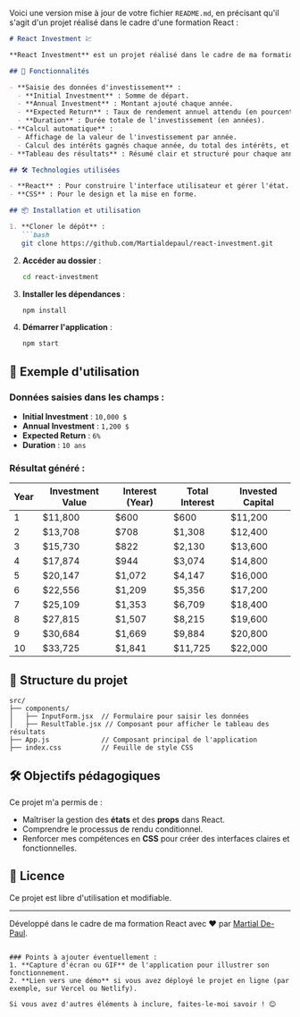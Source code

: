 Voici une version mise à jour de votre fichier `README.md`, en précisant qu'il s'agit d'un projet réalisé dans le cadre d'une formation React :

```markdown
# React Investment 💹

**React Investment** est un projet réalisé dans le cadre de ma formation en React. Il s'agit d'une application qui simule la croissance d'un investissement basé sur des données saisies par l'utilisateur, avec un tableau détaillé des résultats.

## 🚀 Fonctionnalités

- **Saisie des données d'investissement** :
  - **Initial Investment** : Somme de départ.
  - **Annual Investment** : Montant ajouté chaque année.
  - **Expected Return** : Taux de rendement annuel attendu (en pourcentage).
  - **Duration** : Durée totale de l'investissement (en années).
- **Calcul automatique** :
  - Affichage de la valeur de l'investissement par année.
  - Calcul des intérêts gagnés chaque année, du total des intérêts, et du capital investi.
- **Tableau des résultats** : Résumé clair et structuré pour chaque année.

## 🛠️ Technologies utilisées

- **React** : Pour construire l'interface utilisateur et gérer l'état.
- **CSS** : Pour le design et la mise en forme.

## 📦 Installation et utilisation

1. **Cloner le dépôt** :
   ```bash
   git clone https://github.com/Martialdepaul/react-investment.git
   ```
2. **Accéder au dossier** :
   ```bash
   cd react-investment
   ```
3. **Installer les dépendances** :
   ```bash
   npm install
   ```
4. **Démarrer l'application** :
   ```bash
   npm start
   ```

## 🎯 Exemple d'utilisation

### Données saisies dans les champs :
- **Initial Investment** : `10,000 $`
- **Annual Investment** : `1,200 $`
- **Expected Return** : `6%`
- **Duration** : `10 ans`

### Résultat généré :
| Year | Investment Value | Interest (Year) | Total Interest | Invested Capital |
|------|------------------|-----------------|----------------|------------------|
| 1    | $11,800          | $600           | $600           | $11,200          |
| 2    | $13,708          | $708           | $1,308         | $12,400          |
| 3    | $15,730          | $822           | $2,130         | $13,600          |
| 4    | $17,874          | $944           | $3,074         | $14,800          |
| 5    | $20,147          | $1,072         | $4,147         | $16,000          |
| 6    | $22,556          | $1,209         | $5,356         | $17,200          |
| 7    | $25,109          | $1,353         | $6,709         | $18,400          |
| 8    | $27,815          | $1,507         | $8,215         | $19,600          |
| 9    | $30,684          | $1,669         | $9,884         | $20,800          |
| 10   | $33,725          | $1,841         | $11,725        | $22,000          |

## 📂 Structure du projet

```plaintext
src/
├── components/
│   ├── InputForm.jsx  // Formulaire pour saisir les données
│   ├── ResultTable.jsx // Composant pour afficher le tableau des résultats
├── App.js             // Composant principal de l'application
├── index.css          // Feuille de style CSS
```

## 🛠️ Objectifs pédagogiques

Ce projet m'a permis de :
- Maîtriser la gestion des **états** et des **props** dans React.
- Comprendre le processus de rendu conditionnel.
- Renforcer mes compétences en **CSS** pour créer des interfaces claires et fonctionnelles.

## 📄 Licence

Ce projet est libre d'utilisation et modifiable.

---

Développé dans le cadre de ma formation React avec ❤️ par [Martial De-Paul](https://github.com/Martialdepaul).
```

### Points à ajouter éventuellement :
1. **Capture d'écran ou GIF** de l'application pour illustrer son fonctionnement.
2. **Lien vers une démo** si vous avez déployé le projet en ligne (par exemple, sur Vercel ou Netlify). 

Si vous avez d'autres éléments à inclure, faites-le-moi savoir ! 😊
